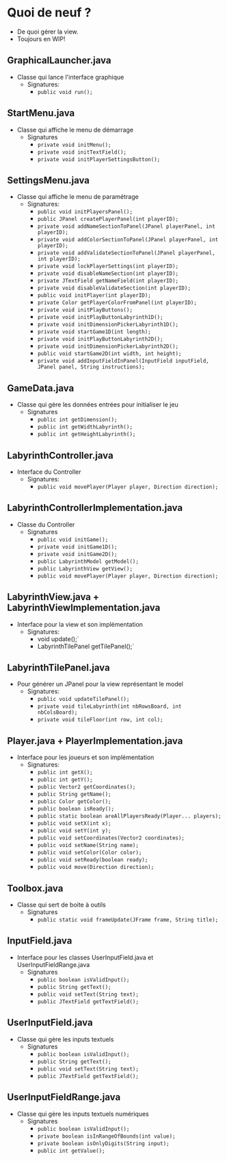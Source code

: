 # Quoi de neuf ?

* De quoi gérer la view.
* Toujours en WIP!

## GraphicalLauncher.java

* Classe qui lance l'interface graphique
  * Signatures:
    * `public void run();`

## StartMenu.java

* Classe qui affiche le menu de démarrage
  * Signatures
    * `private void initMenu();`
    * `private void initTextField();`
    * `private void initPlayerSettingsButton();`

## SettingsMenu.java

* Classe qui affiche le menu de paramétrage
  * Signatures:
    * `public void initPlayersPanel();`
    * `public JPanel createPlayerPanel(int playerID);`
    * `private void addNameSectionToPanel(JPanel playerPanel, int playerID);`
    * `private void addColorSectionToPanel(JPanel playerPanel, int playerID);`
    * `private void addValidateSectionToPanel(JPanel playerPanel, int playerID);`
    * `private void lockPlayerSettings(int playerID);`
    * `private void disableNameSection(int playerID);`
    * `private JTextField getNameField(int playerID);`
    * `private void disableValidateSection(int playerID);`
    * `public void initPlayer(int playerID);`
    * `private Color getPlayerColorFromPanel(int playerID);`
    * `private void initPlayButtons();`
    * `private void initPlayButtonLabyrinth1D();`
    * `private void initDimensionPickerLabyrinth1D();`
    * `private void startGame1D(int length);`
    * `private void initPlayButtonLabyrinth2D();`
    * `private void initDimensionPickerLabyrinth2D();`
    * `public void startGame2D(int width, int height);`
    * `private void addInputFieldInPanel(InputField inputField, JPanel panel, String instructions);`

## GameData.java

* Classe qui gère les données entrées pour initialiser le jeu
  * Signatures
    * `public int getDimension();`
    * `public int getWidthLabyrinth();`
    * `public int getHeightLabyrinth();`

## LabyrinthController.java

* Interface du Controller
  * Signatures:
    * `public void movePlayer(Player player, Direction direction);`

## LabyrinthControllerImplementation.java

* Classe du Controller
  * Signatures
    * `public void initGame();`
    * `private void initGame1D();`
    * `private void initGame2D();`
    * `public LabyrinthModel getModel();`
    * `public LabyrinthView getView();`
    * `public void movePlayer(Player player, Direction direction);`

## LabyrinthView.java + LabyrinthViewImplementation.java

* Interface pour la view et son implémentation
  * Signatures:
    * void update();`
    * LabyrinthTilePanel getTilePanel();`

## LabyrinthTilePanel.java

* Pour générer un JPanel pour la view représentant le model
  * Signatures:
    * `public void updateTilePanel();`
    * `private void tileLabyrinth(int nbRowsBoard, int nbColsBoard);`
    * `private void tileFloor(int row, int col);`

## Player.java + PlayerImplementation.java

* Interface pour les joueurs et son implémentation
  * Signatures:
    * `public int getX();`
    * `public int getY();`
    * `public Vector2 getCoordinates();`
    * `public String getName();`
    * `public Color getColor();`
    * `public boolean isReady();`
    * `public static boolean areAllPlayersReady(Player... players);`
    * `public void setX(int x);`
    * `public void setY(int y);`
    * `public void setCoordinates(Vector2 coordinates);`
    * `public void setName(String name);`
    * `public void setColor(Color color);`
    * `public void setReady(boolean ready);`
    * `public void move(Direction direction);`

## Toolbox.java

* Classe qui sert de boite à outils
  * Signatures
    * `public static void frameUpdate(JFrame frame, String title);`

## InputField.java

* Interface pour les classes UserInputField.java et UserInputFieldRange.java
  * Signatures
    * `public boolean isValidInput();`
    * `public String getText();`
    * `public void setText(String text);`
    * `public JTextField getTextField();`

## UserInputField.java

* Classe qui gère les inputs textuels
  * Signatures
    * `public boolean isValidInput();`
    * `public String getText();`
    * `public void setText(String text);`
    * `public JTextField getTextField();`

## UserInputFieldRange.java

* Classe qui gère les inputs textuels numériques
  * Signatures
    * `public boolean isValidInput();`
    * `private boolean isInRangeOfBounds(int value);`
    * `private boolean isOnlyDigits(String input);`
    * `public int getValue();`

